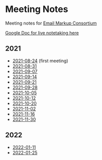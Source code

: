 # Meeting Notes
Meeting notes for [Email Markup Consortium](https://github.com/email-markup-consortium)

[Google Doc for live notetaking here](https://docs.google.com/document/d/175o-lKCLjsUZxlbif0pIBreZBZ1Ifarc14Cb5rMyFqE/edit?usp=sharing)

## 2021
* [2021-08-24](2021-08-24.md) (first meeting)
* [2021-08-31](2021-08-31.md)
* [2021-09-07](2021-09-07.md)
* [2021-09-14](2021-09-14.md)
* [2021-09-21](2021-09-21.md)
* [2021-09-28](2021-09-28.md)
* [2021-10-05](2021-10-05.md)
* [2021-10-12](2021-10-12.md)
* [2021-10-20](2021-10-20.md)
* [2021-11-02](2021-11-02.md)
* [2021-11-16](2021-11-16.md)
* [2021-11-30](2021-11-30.md)

## 2022
* [2022-01-11](2022-01-11.md)
* [2022-01-25](2022-01-25.md)
